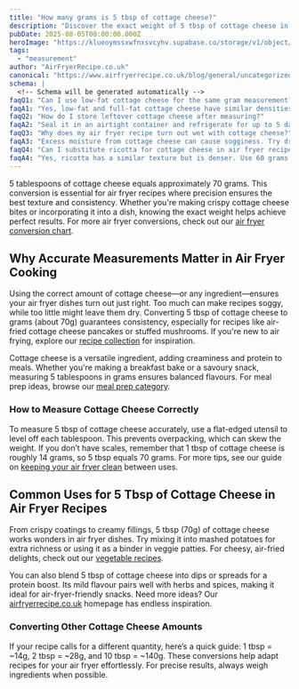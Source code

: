 ```yaml
---
title: "How many grams is 5 tbsp of cottage cheese?"
description: "Discover the exact weight of 5 tbsp of cottage cheese in grams for perfect air fryer recipes. Get accurate conversions now!"
pubDate: 2025-08-05T00:00:00.000Z
heroImage: "https://klueoymssxwfnxsvcyhv.supabase.co/storage/v1/object/public/Shmucket/how-many-grams-is-5-tbsp-of-cottage-cheese.webp"
tags:
  - "measurement"
author: "AirFryerRecipe.co.uk"
canonical: "https://www.airfryerrecipe.co.uk/blog/general/uncategorized/how-many-grams-is-5-tbsp-of-cottage-cheese"
schema: |
  <!-- Schema will be generated automatically -->
faqQ1: "Can I use low-fat cottage cheese for the same gram measurement?"
faqA1: "Yes, low-fat and full-fat cottage cheese have similar densities, so 5 tbsp will still weigh around 70 grams. The main difference is moisture content, which may slightly affect texture in recipes. Adjust cooking times if needed."
faqQ2: "How do I store leftover cottage cheese after measuring?"
faqA2: "Seal it in an airtight container and refrigerate for up to 5 days. Stir well before reusing, as separation is normal. For longer storage, freeze it in portions, though thawed cottage cheese works best in cooked dishes."
faqQ3: "Why does my air fryer recipe turn out wet with cottage cheese?"
faqA3: "Excess moisture from cottage cheese can cause sogginess. Try draining it in a sieve for 10 minutes or mixing in breadcrumbs to absorb liquid. Preheating the air fryer also helps crispness."
faqQ4: "Can I substitute ricotta for cottage cheese in air fryer recipes?"
faqA4: "Yes, ricotta has a similar texture but is denser. Use 60 grams (about 4 tbsp) of ricotta per 5 tbsp of cottage cheese. Adjust seasoning, as ricotta is milder in flavour."
---
```

<p>5 tablespoons of cottage cheese equals approximately 70 grams. This conversion is essential for air fryer recipes where precision ensures the best texture and consistency. Whether you're making crispy cottage cheese bites or incorporating it into a dish, knowing the exact weight helps achieve perfect results. For more air fryer conversions, check out our <a href=https://www.airfryerrecipe.co.uk/air-fryer-conversion-chart>air fryer conversion chart</a>.</p>  

<h2>Why Accurate Measurements Matter in Air Fryer Cooking</h2>  
<p>Using the correct amount of cottage cheese—or any ingredient—ensures your air fryer dishes turn out just right. Too much can make recipes soggy, while too little might leave them dry. Converting 5 tbsp of cottage cheese to grams (about 70g) guarantees consistency, especially for recipes like air-fried cottage cheese pancakes or stuffed mushrooms. If you're new to air frying, explore our <a href=https://www.airfryerrecipe.co.uk/recipes>recipe collection</a> for inspiration.</p>  

<p>Cottage cheese is a versatile ingredient, adding creaminess and protein to meals. Whether you're making a breakfast bake or a savoury snack, measuring 5 tablespoons in grams ensures balanced flavours. For meal prep ideas, browse our <a href=https://www.airfryerrecipe.co.uk/recipe-category/meal-prep>meal prep category</a>.</p>  

<h3>How to Measure Cottage Cheese Correctly</h3>  
<p>To measure 5 tbsp of cottage cheese accurately, use a flat-edged utensil to level off each tablespoon. This prevents overpacking, which can skew the weight. If you don’t have scales, remember that 1 tbsp of cottage cheese is roughly 14 grams, so 5 tbsp equals 70 grams. For more tips, see our guide on <a href=https://www.airfryerrecipe.co.uk/air-fryer-cleaner>keeping your air fryer clean</a> between uses.</p>  

<h2>Common Uses for 5 Tbsp of Cottage Cheese in Air Fryer Recipes</h2>  
<p>From crispy coatings to creamy fillings, 5 tbsp (70g) of cottage cheese works wonders in air fryer dishes. Try mixing it into mashed potatoes for extra richness or using it as a binder in veggie patties. For cheesy, air-fried delights, check out our <a href=https://www.airfryerrecipe.co.uk/recipe-category/vegetables>vegetable recipes</a>.</p>  

<p>You can also blend 5 tbsp of cottage cheese into dips or spreads for a protein boost. Its mild flavour pairs well with herbs and spices, making it ideal for air-fryer-friendly snacks. Need more ideas? Our <a href=https://www.airfryerrecipe.co.uk>airfryerrecipe.co.uk</a> homepage has endless inspiration.</p>  

<h3>Converting Other Cottage Cheese Amounts</h3>  
<p>If your recipe calls for a different quantity, here’s a quick guide: 1 tbsp = ~14g, 2 tbsp = ~28g, and 10 tbsp = ~140g. These conversions help adapt recipes for your air fryer effortlessly. For precise results, always weigh ingredients when possible.</p>
